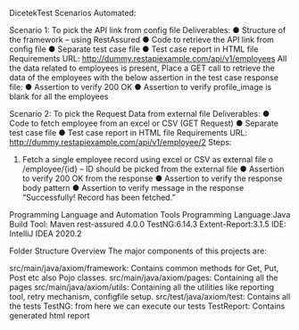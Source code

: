 DicetekTest
Scenarios Automated:

Scenario 1: To pick the API link from config file
Deliverables:
● Structure of the framework – using RestAssured
● Code to retrieve the API link from config file
● Separate test case file
● Test case report in HTML file
Requirements
URL: http://dummy.restapiexample.com/api/v1/employees
All the data related to employees is present, Place a GET call to retrieve the data of the employees
with the below assertion in the test case response file:
● Assertion to verify 200 OK
● Assertion to verify profile_image is blank for all the employees

Scenario 2: To pick the Request Data from external file
Deliverables:
● Code to fetch employee from an excel or CSV (GET Request)
● Separate test case file
● Test case report in HTML file
Requirements
URL: http://dummy.restapiexample.com/api/v1/employee/2
Steps:
1) Fetch a single employee record using excel or CSV as external file
o /employee/{id} – ID should be picked from the external file
● Assertion to verify 200 OK from the response
● Assertion to verify the response body pattern
● Assertion to verify message in the response “Successfully! Record has been fetched.”


Programming Language and Automation Tools
Programming Language:Java
Build Tool: Maven
rest-assured 4.0.0
TestNG:6.14.3
Extent-Report:3.1.5
IDE: IntelliJ IDEA 2020.2

Folder Structure Overview
The major components of this projects are:

src/main/java/axiom/framework: Contains common methods for Get, Put, Post etc also Pojo classes.
src/main/java/axiom/pages: Containing all the pages
src/main/java/axiom/utils: Containing all the utilities like reporting tool, retry mechanism, configfile setup.
src/test/java/axiom/test: Contains all the tests
TestNG: from here we can execute our tests
TestReport: Contains generated html report

